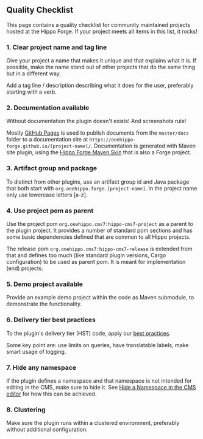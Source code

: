 
## Quality Checklist

This page contains a quality checklist for community maintained projects hosted at the Hippo Forge. If your project 
meets all items in this list, it rocks!

### 1. Clear project name and tag line
Give your project a name that makes it unique and that explains what it is. If possible, make the name stand out of 
other projects that do the same thing but in a different way.

Add a tag line / description describing what it does for the user, preferably starting with a verb.

### 2. Documentation available 
Without documentation the plugin doesn't exists! And screenshots rule!

Mostly [GitHub Pages](https://pages.github.com/) is used to publish documents from the `master/docs` folder to a documentation 
site at `https://onehippo-forge.github.io/[project-name]/`. Documentation is generated with Maven site plugin, using the
[Hippo Forge Maven Skin](https://onehippo-forge.github.io/forge-maven-skin/) that is also a Forge project.

### 3. Artifact group and package 
To distinct from other plugins, use an artifact group id and Java package that both start with `org.onehippo.forge.[project-name]`. 
In the project name only use lowercase letters [a-z].

### 4. Use project pom as parent
Use the project pom `org.onehippo.cms7:hippo-cms7-project` as a parent to the plugin project. It provides a number of 
standard pom sections and has some basic dependencies defined that are common to all Hippo projects. 

The release pom `org.onehippo.cms7:hippo-cms7-release` is extended from that and defines too much (like standard plugin 
versions, Cargo configuration) to be used as parent pom. It is meant for implementation (end) projects. 

### 5. Demo project available 
Provide an example demo project within the code as Maven submodule, to demonstrate the functionality.

### 6. Delivery tier best practices
To the plugin's delivery tier (HST) code, apply our [best practices](https://www.onehippo.org/library/setup/best-practices.html).

Some key point are: use limits on queries, have translatable labels, make smart usage of logging. 

### 7. Hide any namespace
If the plugin defines a namespace and that namespace is not intended for editing in the CMS, make sure to hide it. 
See [Hide a Namespace in the CMS editor](https://www.onehippo.org/library/concepts/plugins/hide-a-namespace-in-the-cms-editor.html) 
for how this can be achieved.

### 8. Clustering
Make sure the plugin runs within a clustered environment, preferably without additional configuration.
